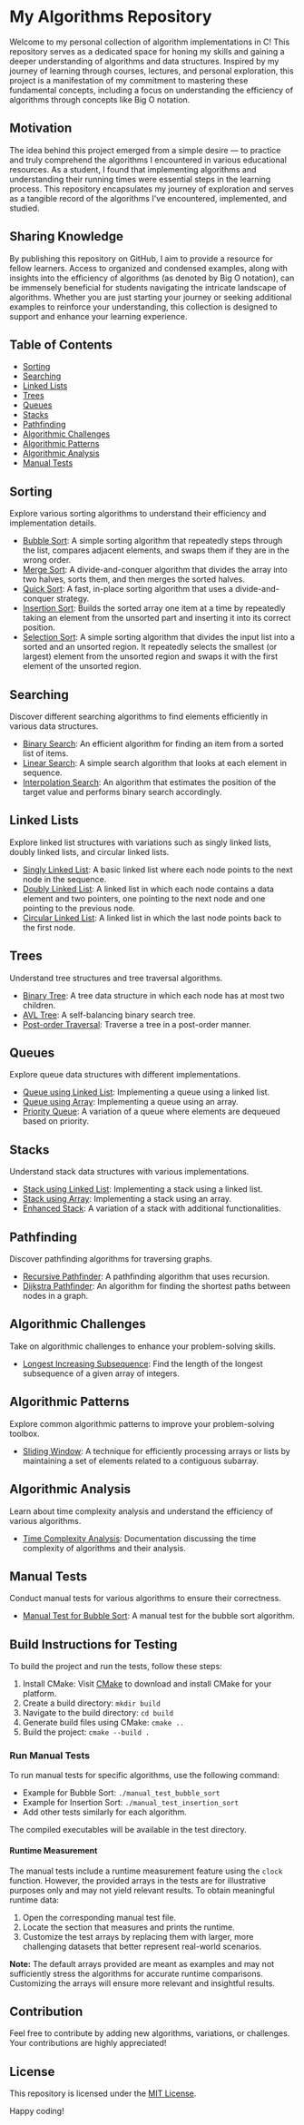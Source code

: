 # My Algorithms Repository

Welcome to my personal collection of algorithm implementations in C! This repository serves as a dedicated space for honing my skills and gaining a deeper understanding of algorithms and data structures. Inspired by my journey of learning through courses, lectures, and personal exploration, this project is a manifestation of my commitment to mastering these fundamental concepts, including a focus on understanding the efficiency of algorithms through concepts like Big O notation.

## Motivation

The idea behind this project emerged from a simple desire — to practice and truly comprehend the algorithms I encountered in various educational resources. As a student, I found that implementing algorithms and understanding their running times were essential steps in the learning process. This repository encapsulates my journey of exploration and serves as a tangible record of the algorithms I've encountered, implemented, and studied.

## Sharing Knowledge

By publishing this repository on GitHub, I aim to provide a resource for fellow learners. Access to organized and condensed examples, along with insights into the efficiency of algorithms (as denoted by Big O notation), can be immensely beneficial for students navigating the intricate landscape of algorithms. Whether you are just starting your journey or seeking additional examples to reinforce your understanding, this collection is designed to support and enhance your learning experience.

## Table of Contents

- [Sorting](#sorting)
- [Searching](#searching)
- [Linked Lists](#linked-lists)
- [Trees](#trees)
- [Queues](#queues)
- [Stacks](#stacks)
- [Pathfinding](#pathfinding)
- [Algorithmic Challenges](#algorithmic-challenges)
- [Algorithmic Patterns](#algorithmic-patterns)
- [Algorithmic Analysis](#algorithmic-analysis)
- [Manual Tests](#manual-tests)

## Sorting

Explore various sorting algorithms to understand their efficiency and implementation details.

- [Bubble Sort](sorting/bubble_sort.c): A simple sorting algorithm that repeatedly steps through the list, compares adjacent elements, and swaps them if they are in the wrong order.
- [Merge Sort](sorting/merge_sort.c): A divide-and-conquer algorithm that divides the array into two halves, sorts them, and then merges the sorted halves.
- [Quick Sort](sorting/quick_sort.c): A fast, in-place sorting algorithm that uses a divide-and-conquer strategy.
- [Insertion Sort](sorting/insertion_sort.c): Builds the sorted array one item at a time by repeatedly taking an element from the unsorted part and inserting it into its correct position.
- [Selection Sort](sorting/selection_sort.c): A simple sorting algorithm that divides the input list into a sorted and an unsorted region. It repeatedly selects the smallest (or largest) element from the unsorted region and swaps it with the first element of the unsorted region.

## Searching

Discover different searching algorithms to find elements efficiently in various data structures.

- [Binary Search](searching/binary_search.c): An efficient algorithm for finding an item from a sorted list of items.
- [Linear Search](searching/linear_search.c): A simple search algorithm that looks at each element in sequence.
- [Interpolation Search](searching/interpolation_search.c): An algorithm that estimates the position of the target value and performs binary search accordingly.

## Linked Lists

Explore linked list structures with variations such as singly linked lists, doubly linked lists, and circular linked lists.

- [Singly Linked List](linked_lists/singly_linked_list.c): A basic linked list where each node points to the next node in the sequence.
- [Doubly Linked List](linked_lists/doubly_linked_list.c): A linked list in which each node contains a data element and two pointers, one pointing to the next node and one pointing to the previous node.
- [Circular Linked List](linked_lists/circular_linked_list.c): A linked list in which the last node points back to the first node.

## Trees

Understand tree structures and tree traversal algorithms.

- [Binary Tree](trees/binary_tree.c): A tree data structure in which each node has at most two children.
- [AVL Tree](trees/AVL_tree.c): A self-balancing binary search tree.
- [Post-order Traversal](trees/post_order_traversal.c): Traverse a tree in a post-order manner.

## Queues

Explore queue data structures with different implementations.

- [Queue using Linked List](queues/queue_using_linked_list.c): Implementing a queue using a linked list.
- [Queue using Array](queues/queue_using_array.c): Implementing a queue using an array.
- [Priority Queue](queues/priority_queue.c): A variation of a queue where elements are dequeued based on priority.

## Stacks

Understand stack data structures with various implementations.

- [Stack using Linked List](stacks/stack_using_linked_list.c): Implementing a stack using a linked list.
- [Stack using Array](stacks/stack_using_array.c): Implementing a stack using an array.
- [Enhanced Stack](stacks/enhanced_stack.c): A variation of a stack with additional functionalities.

## Pathfinding

Discover pathfinding algorithms for traversing graphs.

- [Recursive Pathfinder](pathfinding/recursive_pathfinder.c): A pathfinding algorithm that uses recursion.
- [Dijkstra Pathfinder](pathfinding/dijkstra_pathfinder.c): An algorithm for finding the shortest paths between nodes in a graph.

## Algorithmic Challenges

Take on algorithmic challenges to enhance your problem-solving skills.

- [Longest Increasing Subsequence](algorithmic_challenges/longest_increasing_subsequence.c): Find the length of the longest subsequence of a given array of integers.

## Algorithmic Patterns

Explore common algorithmic patterns to improve your problem-solving toolbox.

- [Sliding Window](algorithmic_patterns/sliding_window.c): A technique for efficiently processing arrays or lists by maintaining a set of elements related to a contiguous subarray.

## Algorithmic Analysis

Learn about time complexity analysis and understand the efficiency of various algorithms.

- [Time Complexity Analysis](algorithmic_analysis/time_complexity_analysis.md): Documentation discussing the time complexity of algorithms and their analysis.

## Manual Tests

Conduct manual tests for various algorithms to ensure their correctness.

- [Manual Test for Bubble Sort](tests/manual_test_bubble_sort.c): A manual test for the bubble sort algorithm.

## Build Instructions for Testing

To build the project and run the tests, follow these steps:

1. Install CMake: Visit [CMake](https://cmake.org/download/) to download and install CMake for your platform.
2. Create a build directory: `mkdir build`
3. Navigate to the build directory: `cd build`
4. Generate build files using CMake: `cmake ..`
5. Build the project: `cmake --build .`

### Run Manual Tests

To run manual tests for specific algorithms, use the following command:

- Example for Bubble Sort: `./manual_test_bubble_sort`
- Example for Insertion Sort: `./manual_test_insertion_sort`
- Add other tests similarly for each algorithm.

The compiled executables will be available in the test directory.

#### Runtime Measurement

The manual tests include a runtime measurement feature using the `clock` function. However, the provided arrays in the tests are for illustrative purposes only and may not yield relevant results. To obtain meaningful runtime data:

1. Open the corresponding manual test file.
2. Locate the section that measures and prints the runtime.
3. Customize the test arrays by replacing them with larger, more challenging datasets that better represent real-world scenarios.

**Note:** The default arrays provided are meant as examples and may not sufficiently stress the algorithms for accurate runtime comparisons. Customizing the arrays will ensure more relevant and insightful results.

## Contribution

Feel free to contribute by adding new algorithms, variations, or challenges. Your contributions are highly appreciated!

## License

This repository is licensed under the [MIT License](LICENSE).

Happy coding!